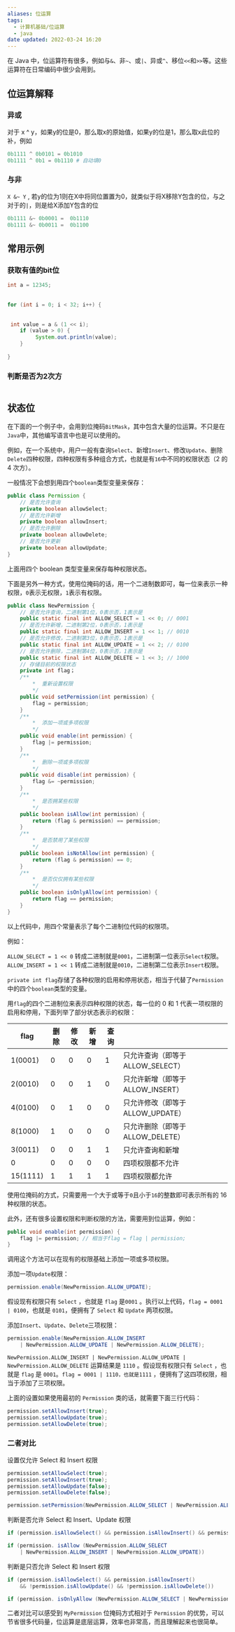 ```yaml
---
aliases: 位运算
tags:
  - 计算机基础/位运算
  - java
date updated: 2022-03-24 16:20
---
```


在 Java 中，位运算符有很多，例如与`&`、非`~`、或`|`、异或`^`、移位`<<`和`>>`等。这些运算符在日常编码中很少会用到。

## 位运算解释

### 异或

对于 x ^ y，如果y的位是0，那么取x的原始值，如果y的位是1，那么取x此位的补，例如

```python
0b1111 ^ 0b0101 = 0b1010
0b1111 ^ 0b1 = 0b1110 # 自动填0
```

### 与非

`X &~ Y` , 若y的位为1则在X中将同位置置为0，就类似于将X移除Y包含的位，与之对于的`|`，则是给X添加Y包含的位

```python
0b1111 &~ 0b0001 =  0b1110
0b1111 &~ 0b0011 =  0b1100
```

## 常用示例
### 获取有值的bit位

```java
int a = 12345;  
  
  
for (int i = 0; i < 32; i++) {  
  
  
 int value = a & (1 << i);  
    if (value > 0) {  
		 System.out.println(value);  
    }  
  
}
```

###  判断是否为2次方

```java
```
##  状态位

在下面的一个例子中，会用到位掩码`BitMask`，其中包含大量的位运算。不只是在`Java`中，其他编写语言中也是可以使用的。

例如，在一个系统中，用户一般有查询`Select`、新增`Insert`、修改`Update`、删除`Delete`四种权限，四种权限有多种组合方式，也就是有`16`中不同的权限状态（2 的 4 次方）。



一般情况下会想到用四个`boolean`类型变量来保存：

```java
public class Permission {
    // 是否允许查询
    private boolean allowSelect;
    // 是否允许新增
    private boolean allowInsert;
    // 是否允许删除
    private boolean allowDelete;
    // 是否允许更新
    private boolean allowUpdate;
}
```

上面用四个 boolean 类型变量来保存每种权限状态。



下面是另外一种方式，使用位掩码的话，用一个二进制数即可，每一位来表示一种权限，`0`表示无权限，`1`表示有权限。

```java
public class NewPermission {
    // 是否允许查询，二进制第1位，0表示否，1表示是
    public static final int ALLOW_SELECT = 1 << 0; // 0001
    // 是否允许新增，二进制第2位，0表示否，1表示是
    public static final int ALLOW_INSERT = 1 << 1; // 0010
    // 是否允许修改，二进制第3位，0表示否，1表示是
    public static final int ALLOW_UPDATE = 1 << 2; // 0100
    // 是否允许删除，二进制第4位，0表示否，1表示是
    public static final int ALLOW_DELETE = 1 << 3; // 1000
    // 存储目前的权限状态
    private int flag；
    /**
        *  重新设置权限
        */
    public void setPermission(int permission) {
        flag = permission;
    }
    /**
        *  添加一项或多项权限
        */
    public void enable(int permission) {
        flag |= permission;
    }
    /**
        *  删除一项或多项权限
        */
    public void disable(int permission) {
        flag &= ~permission;
    }
    /**
        *  是否拥某些权限
        */
    public boolean isAllow(int permission) {
        return (flag & permission) == permission;
    }
    /**
        *  是否禁用了某些权限
        */
    public boolean isNotAllow(int permission) {
        return (flag & permission) == 0;
    }
    /**
        *  是否仅仅拥有某些权限
        */
    public boolean isOnlyAllow(int permission) {
        return flag == permission;
    }
}

```

以上代码中，用四个常量表示了每个二进制位代码的权限项。

例如：

`ALLOW_SELECT = 1 << 0` 转成二进制就是`0001`，二进制第一位表示`Select`权限。
`ALLOW_INSERT = 1 << 1` 转成二进制就是`0010`，二进制第二位表示`Insert`权限。

`private int flag`存储了各种权限的启用和停用状态，相当于代替了`Permission`中的四个`boolean`类型的变量。

用`flag`的四个二进制位来表示四种权限的状态，每一位的 0 和 1 代表一项权限的启用和停用，下面列举了部分状态表示的权限：

| flag     | 删除 | 修改 | 新增 | 查询 |                         |
| -------- | -- | -- | -- | -- | ----------------------- |
| 1(0001)  | 0  | 0  | 0  | 1  | 只允许查询（即等于 ALLOW_SELECT） |
| 2(0010)  | 0  | 0  | 1  | 0  | 只允许新增（即等于 ALLOW_INSERT） |
| 4(0100)  | 0  | 1  | 0  | 0  | 只允许修改（即等于 ALLOW_UPDATE） |
| 8(1000)  | 1  | 0  | 0  | 0  | 只允许删除（即等于 ALLOW_DELETE） |
| 3(0011)  | 0  | 0  | 1  | 1  | 只允许查询和新增                |
| 0        | 0  | 0  | 0  | 0  | 四项权限都不允许                |
| 15(1111) | 1  | 1  | 1  | 1  | 四项权限都允许                 |

使用位掩码的方式，只需要用一个大于或等于`0`且小于`16`的整数即可表示所有的 16 种权限的状态。

此外，还有很多设置权限和判断权限的方法，需要用到位运算，例如：

```java
public void enable(int permission) {
    flag |= permission; // 相当于flag = flag | permission;
}
```

调用这个方法可以在现有的权限基础上添加一项或多项权限。

添加一项`Update`权限：

```java
permission.enable(NewPermission.ALLOW_UPDATE);
```

假设现有权限只有 `Select` ，也就是 `flag` 是`0001` 。执行以上代码，`flag = 0001 | 0100`，也就是 `0101`，便拥有了 `Select` 和 `Update` 两项权限。

添加`Insert`、`Update`、`Delete`三项权限：

```java
permission.enable(NewPermission.ALLOW_INSERT
    | NewPermission.ALLOW_UPDATE | NewPermission.ALLOW_DELETE);

```

`NewPermission.ALLOW_INSERT | NewPermission.ALLOW_UPDATE | NewPermission.ALLOW_DELETE` 运算结果是 `1110` 。假设现有权限只有 `Select` ，也就是 `flag` 是 `0001`。`flag = 0001 | 1110，也就是1111` ，便拥有了这四项权限，相当于添加了三项权限。

上面的设置如果使用最初的 `Permission` 类的话，就需要下面三行代码：

```java
permission.setAllowInsert(true);
permission.setAllowUpdate(true);
permission.setAllowDelete(true);
```

### 二者对比

设置仅允许 Select 和 Insert 权限



```java
permission.setAllowSelect(true);
permission.setAllowInsert(true);
permission.setAllowUpdate(false);
permission.setAllowDelete(false);
```



```java
permission.setPermission(NewPermission.ALLOW_SELECT | NewPermission.ALLOW_INSERT);
```

判断是否允许 Select 和 Insert、Update 权限



```java
if (permission.isAllowSelect() && permission.isAllowInsert() && permission.isAllowUpdate())
```



```java
if (permission. isAllow (NewPermission.ALLOW_SELECT
    | NewPermission.ALLOW_INSERT | NewPermission.ALLOW_UPDATE))
```

 判断是只否允许 Select 和 Insert 权限



```java
if (permission.isAllowSelect() && permission.isAllowInsert()
    && !permission.isAllowUpdate() && !permission.isAllowDelete())
```



```java
if (permission. isOnlyAllow (NewPermission.ALLOW_SELECT | NewPermission.ALLOW_INSERT))
```

二者对比可以感受到 `MyPermission` 位掩码方式相对于 `Permission` 的优势，可以节省很多代码量，位运算是底层运算，效率也非常高，而且理解起来也很简单。

